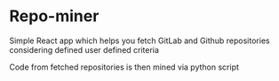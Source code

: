 # Repo-miner
Simple React app which helps you fetch GitLab and Github repositories considering defined user defined criteria

Code from fetched repositories is then mined via python script             
